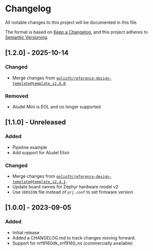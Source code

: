 <!-- Copyright (c) 2023 Golioth, Inc. -->
<!-- SPDX-License-Identifier: Apache-2.0 -->

# Changelog

All notable changes to this project will be documented in this file.

The format is based on [Keep a Changelog](https://keepachangelog.com/en/1.1.0/),
and this project adheres to [Semantic Versioning](https://semver.org/spec/v2.0.0.html).

## [1.2.0] - 2025-10-14

### Changed

- Merge changes from
  [`golioth/reference-design-template@template_v2.8.0`](https://github.com/golioth/reference-design-template/tree/template_v2.8.0).

### Removed

- Aludel Mini is EOL and no longer supported

## [1.1.0] - Unreleased

### Added

- Pipeline example
- Add support for Aludel Elixir

### Changed

- Merge changes from
  [`golioth/reference-design-template@template_v2.4.1`](https://github.com/golioth/reference-design-template/tree/template_v2.4.1).
- Update board names for Zephyr hardware model v2
- Use `VERSION` file instead of `prj.conf` to set firmware version

## [1.0.0] - 2023-09-05

### Added
- Initial release
- Added a CHANGELOG.md to track changes moving forward.
- Support for nrf9160dk_nrf9160_ns (commercially available)
